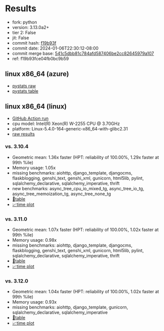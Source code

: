 # Results

- fork: python
- version: 3.13.0a2+
- tier 2: False
- jit: False
- commit hash: [f19b93f](https://github.com/python/cpython/commit/f19b93f)
- commit date: 2024-01-06T22:30:12-08:00
- commit merge base: [541c5dbb81c784afd587406be2cc82645979a107](https://github.com/python/cpython/commit/541c5dbb81c784afd587406be2cc82645979a107)
- ref: f19b93fce04fb0bc9b59

## linux x86_64 (azure)

- [pystats raw](bm-20240106-azure-x86_64-python-f19b93fce04fb0bc9b59-3.13.0a2%2B-f19b93f-pystats.json)
- [pystats table](bm-20240106-azure-x86_64-python-f19b93fce04fb0bc9b59-3.13.0a2%2B-f19b93f-pystats.md)

## linux x86_64 (linux)

- [GitHub Action run](https://github.com/faster-cpython/benchmarking/actions/runs/7440558039)
- cpu model: Intel(R) Xeon(R) W-2255 CPU @ 3.70GHz
- platform: Linux-5.4.0-164-generic-x86_64-with-glibc2.31
- [raw results](bm-20240106-linux-x86_64-python-f19b93fce04fb0bc9b59-3.13.0a2%2B-f19b93f.json)

### vs. 3.10.4

- Geometric mean: 1.36x faster (HPT: reliability of 100.00%, 1.29x faster at 99th %ile)
- Memory usage: 1.05x
- missing benchmarks: aiohttp, django_template, djangocms, flaskblogging, genshi_text, genshi_xml, gunicorn, html5lib, pylint, sqlalchemy_declarative, sqlalchemy_imperative, thrift
- new benchmarks: async_tree_cpu_io_mixed_tg, async_tree_io_tg, async_tree_memoization_tg, async_tree_none_tg
- [📄table](bm-20240106-linux-x86_64-python-f19b93fce04fb0bc9b59-3.13.0a2%2B-f19b93f-vs-3.10.4.md)
- [📈time plot](bm-20240106-linux-x86_64-python-f19b93fce04fb0bc9b59-3.13.0a2%2B-f19b93f-vs-3.10.4.png)

### vs. 3.11.0

- Geometric mean: 1.07x faster (HPT: reliability of 100.00%, 1.02x faster at 99th %ile)
- Memory usage: 0.98x
- missing benchmarks: aiohttp, django_template, djangocms, flaskblogging, genshi_text, genshi_xml, gunicorn, html5lib, pylint, sqlalchemy_declarative, sqlalchemy_imperative, thrift
- [📄table](bm-20240106-linux-x86_64-python-f19b93fce04fb0bc9b59-3.13.0a2%2B-f19b93f-vs-3.11.0.md)
- [📈time plot](bm-20240106-linux-x86_64-python-f19b93fce04fb0bc9b59-3.13.0a2%2B-f19b93f-vs-3.11.0.png)

### vs. 3.12.0

- Geometric mean: 1.04x faster (HPT: reliability of 100.00%, 1.02x faster at 99th %ile)
- Memory usage: 0.93x
- missing benchmarks: aiohttp, django_template, gunicorn, sqlalchemy_declarative, sqlalchemy_imperative
- [📄table](bm-20240106-linux-x86_64-python-f19b93fce04fb0bc9b59-3.13.0a2%2B-f19b93f-vs-3.12.0.md)
- [📈time plot](bm-20240106-linux-x86_64-python-f19b93fce04fb0bc9b59-3.13.0a2%2B-f19b93f-vs-3.12.0.png)

